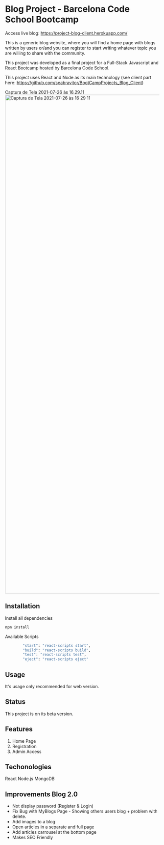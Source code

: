 # Blog Project - Barcelona Code School Bootcamp

Access live blog: https://project-blog-client.herokuapp.com/

This is a generic blog website, where you will find a home page with blogs written by users or/and you can register to start writing whatever topic you are willing to share with the community.

This project was developed as a final project for a Full-Stack Javascript and React Bootcamp hosted by Barcelona Code School. 

This project uses React and Node as its main technology (see client part here: https://github.com/seabravitor/BootCampProjects_Blog_Client)

Captura de Tela 2021-07-26 às 16.29.11<img width="1622" alt="Captura de Tela 2021-07-26 às 16 29 11" src="https://user-images.githubusercontent.com/82412725/127006032-6e36053c-515d-4999-9c4f-75e87f939ce3.png">

## Installation

Install all dependencies
```bash
npm install
```

Available Scripts 
```bash
		"start": "react-scripts start",
		"build": "react-scripts build",
		"test": "react-scripts test",
		"eject": "react-scripts eject"
```

## Usage

It's usage only recommended for web version.

## Status

This project is on its beta version. 

## Features

1. Home Page 
2. Registration
3. Admin Access

## Techonologies

React 
Node.js
MongoDB

## Improvements Blog 2.0

- Not display password (Register & Login)
- Fix Bug with MyBlogs Page - Showing others users blog + problem with delete.
- Add images to a blog
- Open articles in a separate and full page
- Add articles carrousel at the bottom page
- Makes SEO Friendly
